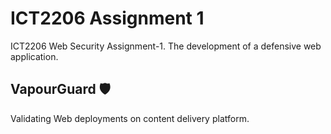 # ICT2206 Assignment 1
ICT2206 Web Security Assignment-1. The development of a defensive web application.

## VapourGuard 🛡️
Validating Web deployments on content delivery platform.
